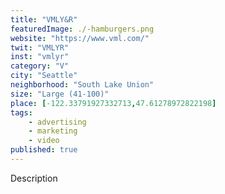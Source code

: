 ```yaml
---
title: "VMLY&R"
featuredImage: ./-hamburgers.png
website: "https://www.vml.com/"
twit: "VMLYR"
inst: "vmlyr"
category: "V"
city: "Seattle"
neighborhood: "South Lake Union"
size: "Large (41-100)"
place: [-122.33791927332713,47.61278972822198]
tags:
    - advertising
    - marketing
    - video
published: true
---
```


Description
